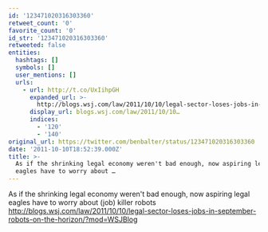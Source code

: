 ```yaml
---
id: '123471020316303360'
retweet_count: '0'
favorite_count: '0'
id_str: '123471020316303360'
retweeted: false
entities:
  hashtags: []
  symbols: []
  user_mentions: []
  urls:
    - url: http://t.co/UxIihpGH
      expanded_url: >-
        http://blogs.wsj.com/law/2011/10/10/legal-sector-loses-jobs-in-september-robots-on-the-horizon/?mod=WSJBlog
      display_url: blogs.wsj.com/law/2011/10/10…
      indices:
        - '120'
        - '140'
original_url: https://twitter.com/benbalter/status/123471020316303360
date: '2011-10-10T18:52:39.000Z'
title: >-
  As if the shrinking legal economy weren't bad enough, now aspiring legal
  eagles have to worry about …
---
```


As if the shrinking legal economy weren't bad enough, now aspiring legal eagles have to worry about (job) killer robots http://blogs.wsj.com/law/2011/10/10/legal-sector-loses-jobs-in-september-robots-on-the-horizon/?mod=WSJBlog